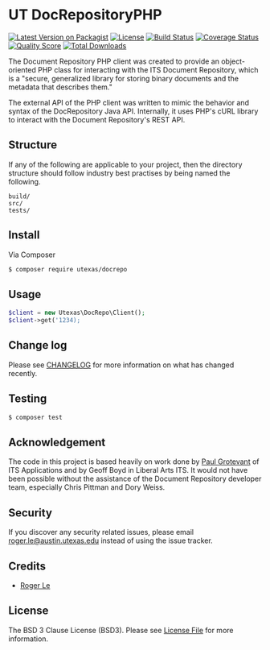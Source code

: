 # UT DocRepositoryPHP

[![Latest Version on Packagist][ico-version]][link-packagist]
[![License](https://img.shields.io/badge/License-BSD%203--Clause-blue.svg)](LICENSE.md)
[![Build Status](https://travis-ci.org/rogermle/docrepo.svg?branch=master)](https://travis-ci.org/rogermle/docrepo)
[![Coverage Status][ico-scrutinizer]][link-scrutinizer]
[![Quality Score][ico-code-quality]][link-code-quality]
[![Total Downloads][ico-downloads]][link-downloads]

The Document Repository PHP client was created to provide an object-oriented 
PHP class for interacting with the ITS Document Repository, which is a "secure, 
generalized library for storing binary documents and the metadata that
describes them."

The external API of the PHP client was written to mimic the behavior and 
syntax of the DocRepository Java API. Internally, it uses PHP's cURL library 
to interact with the Document Repository's REST API.

## Structure

If any of the following are applicable to your project, then the directory structure should follow industry best practises by being named the following.

```
build/
src/
tests/
```


## Install

Via Composer

``` bash
$ composer require utexas/docrepo
```

## Usage

``` php
$client = new Utexas\DocRepo\Client();
$client->get('1234);
```

## Change log

Please see [CHANGELOG](CHANGELOG.md) for more information on what has changed recently.

## Testing

``` bash
$ composer test
```

## Acknowledgement
The code in this project is based heavily on work done by 
[Paul Grotevant](https://github.com/gravelpot) of ITS Applications and
by Geoff Boyd in Liberal Arts ITS. It would not have been possible without the assistance of the 
Document Repository developer team, especially Chris Pittman and Dory Weiss.

## Security

If you discover any security related issues, please email roger.le@austin.utexas.edu instead of using the issue tracker.

## Credits

- [Roger Le](https://github.com/rogermle)

## License

The BSD 3 Clause License (BSD3). Please see [License File](LICENSE.md) for more information.

[ico-version]: https://img.shields.io/packagist/v/utexas/docrepo.svg?style=flat-square
[ico-license]: https://img.shields.io/badge/license-MIT-brightgreen.svg?style=flat-square
[ico-travis]: https://img.shields.io/travis/utexas/docrepo/master.svg?style=flat-square
[ico-scrutinizer]: https://img.shields.io/scrutinizer/coverage/g/utexas/docrepo.svg?style=flat-square
[ico-code-quality]: https://img.shields.io/scrutinizer/g/utexas/docrepo.svg?style=flat-square
[ico-downloads]: https://img.shields.io/packagist/dt/utexas/docrepo.svg?style=flat-square

[link-packagist]: https://packagist.org/packages/utexas/docrepo
[link-travis]: https://travis-ci.org/utexas/docrepo
[link-scrutinizer]: https://scrutinizer-ci.com/g/utexas/docrepo/code-structure
[link-code-quality]: https://scrutinizer-ci.com/g/utexas/docrepo
[link-downloads]: https://packagist.org/packages/utexas/docrepo
[link-author]: https://github.com/rogermle
[link-contributors]: ../../contributors